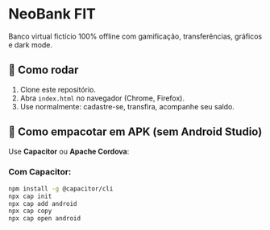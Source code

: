 # NeoBank FIT

Banco virtual fictício 100% offline com gamificação, transferências, gráficos e dark mode.

## 🚀 Como rodar

1. Clone este repositório.
2. Abra `index.html` no navegador (Chrome, Firefox).
3. Use normalmente: cadastre-se, transfira, acompanhe seu saldo.

## 📱 Como empacotar em APK (sem Android Studio)

Use **Capacitor** ou **Apache Cordova**:

### Com Capacitor:

```bash
npm install -g @capacitor/cli
npx cap init
npx cap add android
npx cap copy
npx cap open android